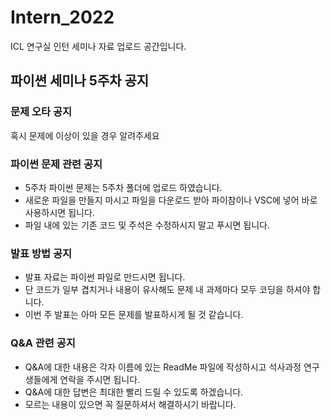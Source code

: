 # Intern_2022
ICL 연구실 인턴 세미나 자료 업로드 공간입니다.

## 파이썬 세미나 5주차 공지
### 문제 오타 공지
혹시 문제에 이상이 있을 경우 알려주세요  

### 파이썬 문제 관련 공지
* 5주차 파이썬 문제는 5주차 폴더에 업로드 하였습니다.
* 새로운 파일을 만들지 마시고 파일을 다운로드 받아 파이참이나 VSC에 넣어 바로 사용하시면 됩니다. 
* 파일 내에 있는 기존 코드 및 주석은 수정하시지 말고 푸시면 됩니다.

### 발표 방법 공지
* 발표 자료는 파이썬 파일로 만드시면 됩니다.
* 단 코드가 일부 겹치거나 내용이 유사해도 문제 내 과제마다 모두 코딩을 하셔야 합니다.
* 이번 주 발표는 아마 모든 문제를 발표하시게 될 것 같습니다.

### Q&A 관련 공지
* Q&A에 대한 내용은 각자 이름에 있는 ReadMe 파일에 작성하시고 석사과정 연구생들에게 연락을 주시면 됩니다.
* Q&A에 대한 답변은 최대한 빨리 드릴 수 있도록 하겠습니다.
* 모르는 내용이 있으면 꼭 질문하셔서 해결하시기 바랍니다.
